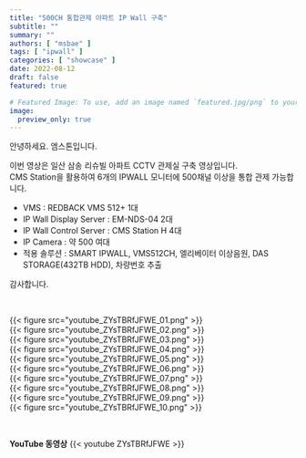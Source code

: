 ```yaml
---
title: "500CH 통합관제 아파트 IP Wall 구축"
subtitle: ""
summary: ""
authors: [ "msbae" ]
tags: [ "ipwall" ]
categories: [ "showcase" ]
date: 2022-08-12
draft: false
featured: true

# Featured Image: To use, add an image named `featured.jpg/png` to your page's folder.
image:
  preview_only: true
---
```


안녕하세요. 엠스톤입니다. 

이번 영상은 일산 삼송 리슈빌 아파트 CCTV 관제실 구축 영상입니다.<br>
CMS Station을 활용하여 6개의 IPWALL 모니터에 500채널 이상을 통합 관제 가능합니다.

* VMS : REDBACK VMS 512+ 1대
* IP Wall Display Server : EM-NDS-04   2대
* IP Wall Control Server : CMS Station H   4대
* IP Camera : 약 500 여대
* 적용 솔루션 : SMART IPWALL, VMS512CH, 엘리베이터 이상음원, DAS STORAGE(432TB HDD), 차량번호 추출

감사합니다.


&nbsp;

<div class="container"><div class="row no-gutters">
<div class="col-sm-6">{{< figure src="youtube_ZYsTBRfJFWE_01.png" >}}</div>
<div class="col-sm-6">{{< figure src="youtube_ZYsTBRfJFWE_02.png" >}}</div>
<div class="col-sm-6">{{< figure src="youtube_ZYsTBRfJFWE_03.png" >}}</div>
<div class="col-sm-6">{{< figure src="youtube_ZYsTBRfJFWE_04.png" >}}</div>
<div class="col-sm-6">{{< figure src="youtube_ZYsTBRfJFWE_05.png" >}}</div>
<div class="col-sm-6">{{< figure src="youtube_ZYsTBRfJFWE_06.png" >}}</div>
<div class="col-sm-6">{{< figure src="youtube_ZYsTBRfJFWE_07.png" >}}</div>
<div class="col-sm-6">{{< figure src="youtube_ZYsTBRfJFWE_08.png" >}}</div>
<div class="col-sm-6">{{< figure src="youtube_ZYsTBRfJFWE_09.png" >}}</div>
<div class="col-sm-6">{{< figure src="youtube_ZYsTBRfJFWE_10.png" >}}</div>
</div></div>

&nbsp;

**YouTube 동영상**
{{< youtube ZYsTBRfJFWE >}}


